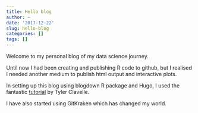 ```yaml
---
title: Hello blog
author: ~
date: '2017-12-22'
slug: hello-blog
categories: []
tags: []
---
```



Welcome to my personal blog of my data science journey. 

Until now I had been creating and publishing R code to github, but I realised I needed another medium to publish html output and interactive plots. 

In setting up this blog using blogdown R package and Hugo, I used the fantastic [tutorial](https://tclavelle.github.io/blog/blogdown_github/) by Tyler Clavelle.

I have also started using GitKraken which has changed my world.
